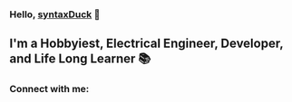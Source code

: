 ### Hello, [syntaxDuck] 🦆

## I'm a Hobbyiest, Electrical Engineer, Developer, and Life Long Learner 📚

### Connect with me:

[syntaxDuck]: https://github.com/syntaxDuck?tab=repositories

<!--
**syntaxDuck/syntaxDuck** is a ✨ _special_ ✨ repository because its `README.md` (this file) appears on your GitHub profile.

Here are some ideas to get you started:

- 🔭 I’m currently working on ...
- 🌱 I’m currently learning ...
- 👯 I’m looking to collaborate on ...
- 🤔 I’m looking for help with ...
- 💬 Ask me about ...
- 📫 How to reach me: ...
- 😄 Pronouns: ...
- ⚡ Fun fact: ...
-->
